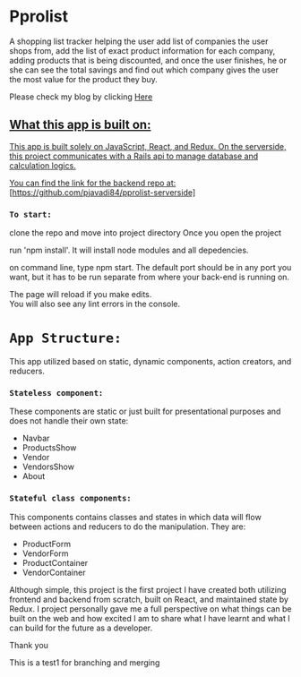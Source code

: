 # Pprolist 
A shopping list tracker helping the user add list of companies the user shops from, add the list of exact product information for each company, adding products that is being discounted, and once the user finishes, he or she can see the total savings and find out which company gives the user the most value for the product they buy. 
<!-- <!-- This project was bootstrapped with [Create x/// -->
Please check my blog by clicking <a  href="https://pouya-javadi-resume.medium.com/pprolist-cost-calculation-app-presented-to-you-by-reactjs-powered-by-rails-4ed6ac74eb1a" target="_blank">Here</link>
## What this app is built on:

This app is built solely on JavaScript, React, and Redux. On the serverside, this project communicates with a Rails api to manage database and calculation logics. 

You can find the link for the backend repo at:
[https://github.com/pjavadi84/pprolist-serverside]
### `To start:`

clone the repo and move into project directory
Once you open the project

run 'npm install'. It will install node modules and all depedencies. 

on command line, type npm start. The default port should be in any port you want, but it has to be run separate from where your back-end is running on.


The page will reload if you make edits.\
You will also see any lint errors in the console.

# `App Structure:`

This app utilized based on static, dynamic components, action creators, and reducers.

### `Stateless component:`
These components are static or just built for presentational purposes and does not handle their own state:


- Navbar
- ProductsShow
- Vendor
- VendorsShow
- About

### `Stateful class components:`
This components contains classes and states in which data will flow between actions and reducers to do the manipulation. They are: 

- ProductForm
- VendorForm
- ProductContainer
- VendorContainer


Although simple, this project is the first project I have created both utilizing frontend and backend from scratch, built on React, and maintained state by Redux. I project personally gave me a full perspective on what things can be built on the web and how excited I am to share what I have learnt and what I can build for the future as a developer. 

Thank you

This is a test1 for branching and merging

